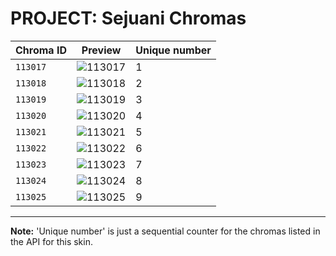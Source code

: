 # PROJECT: Sejuani Chromas

| Chroma ID | Preview | Unique number |
|---|---|---|
| `113017` | ![113017](https://raw.communitydragon.org/latest/plugins/rcp-be-lol-game-data/global/default/v1/champion-chroma-images/113/113017.png) | 1 |
| `113018` | ![113018](https://raw.communitydragon.org/latest/plugins/rcp-be-lol-game-data/global/default/v1/champion-chroma-images/113/113018.png) | 2 |
| `113019` | ![113019](https://raw.communitydragon.org/latest/plugins/rcp-be-lol-game-data/global/default/v1/champion-chroma-images/113/113019.png) | 3 |
| `113020` | ![113020](https://raw.communitydragon.org/latest/plugins/rcp-be-lol-game-data/global/default/v1/champion-chroma-images/113/113020.png) | 4 |
| `113021` | ![113021](https://raw.communitydragon.org/latest/plugins/rcp-be-lol-game-data/global/default/v1/champion-chroma-images/113/113021.png) | 5 |
| `113022` | ![113022](https://raw.communitydragon.org/latest/plugins/rcp-be-lol-game-data/global/default/v1/champion-chroma-images/113/113022.png) | 6 |
| `113023` | ![113023](https://raw.communitydragon.org/latest/plugins/rcp-be-lol-game-data/global/default/v1/champion-chroma-images/113/113023.png) | 7 |
| `113024` | ![113024](https://raw.communitydragon.org/latest/plugins/rcp-be-lol-game-data/global/default/v1/champion-chroma-images/113/113024.png) | 8 |
| `113025` | ![113025](https://raw.communitydragon.org/latest/plugins/rcp-be-lol-game-data/global/default/v1/champion-chroma-images/113/113025.png) | 9 |

---

**Note:** 'Unique number' is just a sequential counter for the chromas listed in the API for this skin.